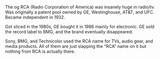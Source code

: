 The og RCA (Radio Corporation of America) was insanely huge in radio/tv. Was originally a patent pool owned by GE, Westinghouse, AT&T, and UFC. Became independent in 1932.

Got sliced in the 1980s, GE bought it in 1986 mainly for electronic. GE sold the record label to BMG, and the brand eventually disappeared.

Sony, BMG, and Technicolor used the RCA name for TVs, audio gear, and media products. All of them are just slapping the “RCA” name on it but nothing from RCA is actually there.
